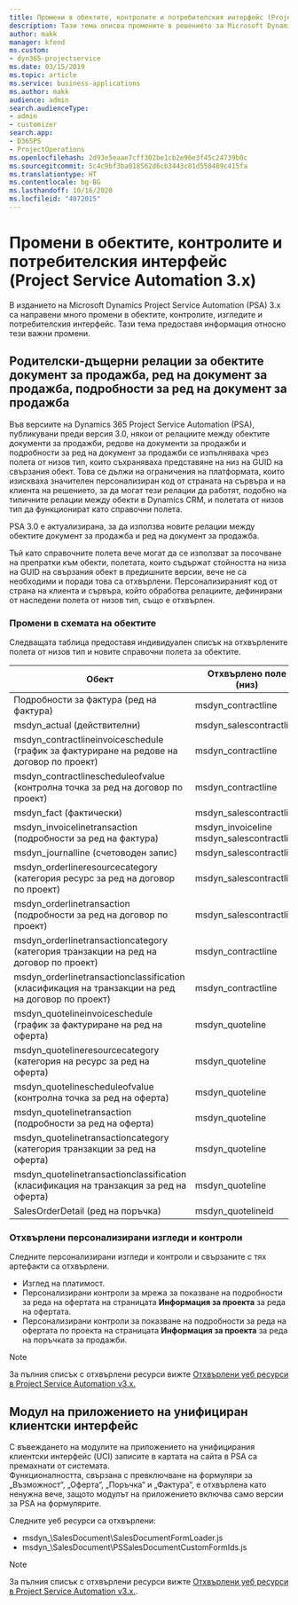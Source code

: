 ```yaml
---
title: Промени в обектите, контролите и потребителския интерфейс (Project Service Automation 3.x)
description: Тази тема описва промените в решението за Microsoft Dynamics Project Service Automation 3.x.
author: makk
manager: kfend
ms.custom:
- dyn365-projectservice
ms.date: 03/15/2019
ms.topic: article
ms.service: business-applications
ms.author: makk
audience: admin
search.audienceType:
- admin
- customizer
search.app:
- D365PS
- ProjectOperations
ms.openlocfilehash: 2d93e5eaae7cff302be1cb2e96e3f45c24739b0c
ms.sourcegitcommit: 5c4c9bf3ba018562d6cb3443c01d550489c415fa
ms.translationtype: HT
ms.contentlocale: bg-BG
ms.lasthandoff: 10/16/2020
ms.locfileid: "4072015"
---
```

# <a name="entity-control-and-user-interface-changes-project-service-automation-3x"></a>Промени в обектите, контролите и потребителския интерфейс (Project Service Automation 3.x)
В изданието на Microsoft Dynamics Project Service Automation (PSA) 3.x са направени много промени в обектите, контролите, изгледите и потребителския интерфейс. Тази тема предоставя информация относно тези важни промени.

## <a name="parent-child-relationships-for-sales-document-sales-document-line-sales-document-line-detail-entities"></a>Родителски-дъщерни релации за обектите документ за продажба, ред на документ за продажба, подробности за ред на документ за продажба
Във версиите на Dynamics 365 Project Service Automation (PSA), публикувани преди версия 3.0, някои от релациите между обектите документи за продажби, редове на документи за продажби и подробности за ред на документ за продажби се изпълняваха чрез полета от низов тип, които съхраняваха представяне на низ на GUID на свързания обект. Това се дължи на ограничения на платформата, които изискваха значителен персонализиран код от страната на сървъра и на клиента на решението, за да могат тези релации да работят, подобно на типичните релации между обекти в Dynamics CRM, и полетата от низов тип да функционират като справочни полета.

PSA 3.0 е актуализирана, за да използва новите релации между обектите документ за продажба и ред на документ за продажба.

Тъй като справочните полета вече могат да се използват за посочване на препратки към обекти, полетата, които съдържат стойността на низа на GUID на свързания обект в предишните версии, вече не са необходими и поради това са отхвърлени. Персонализираният код от страна на клиента и сървъра, който обработва релациите, дефинирани от наследени полета от низов тип, също е отхвърлен.

### <a name="entity-schema-changes"></a>Промени в схемата на обектите
Следващата таблица предоставя индивидуален списък на отхвърлените полета от низов тип и новите справочни полета за обектите. 

 Обект |   Отхвърлено поле (низ) | Ново поле (справочно)
--- | --- | ---
Подробности за фактура (ред на фактура) |  msdyn_contractline |    msdyn_contractlineid
msdyn_actual (действителни) | msdyn_salescontractline |   msdyn_salescontractlineid
msdyn_contractlineinvoiceschedule (график за фактуриране на редове на договор по проект) |    msdyn_contractline |    msdyn_contractlineid
msdyn_contractlinescheduleofvalue (контролна точка за ред на договор по проект) |   msdyn_contractline |    msdyn_contractlineid
msdyn_fact (фактически) | msdyn_salescontractline |   msdyn_salescontractlineid
msdyn_invoicelinetransaction (подробности за ред на фактура) | msdyn_invoiceline <br> msdyn_salescontractline | msdyn_invoicelineid <br> msdyn_salescontractlineid
msdyn_journalline (счетоводен запис) |  msdyn_salescontractline |   msdyn_salescontractlineid
msdyn_orderlineresourcecategory (категория ресурс за ред на договор по проект) | msdyn_salescontractline |   msdyn_contractlineid
msdyn_orderlinetransaction (подробности за ред на договор по проект) | msdyn_salescontractline |   msdyn_salescontractlineid
msdyn_orderlinetransactioncategory (категория транзакции на ред на договор по проект) |   msdyn_contractline |    msdyn_contractlineid
msdyn_orderlinetransactionclassification (класификация на транзакции на ред на договор по проект) |   msdyn_contractline |    msdyn_contractlineid
msdyn_quotelineinvoiceschedule (график за фактуриране на ред на оферта) |  msdyn_quoteline |   msdyn_quotelineid
msdyn_quotelineresourcecategory (категория на ресурс за ред на оферта) |    msdyn_quoteline |   msdyn_quotelineid
msdyn_quotelinescheduleofvalue (контролна точка за ред на оферта) | msdyn_quoteline |   msdyn_quotelineid
msdyn_quotelinetransaction (подробности за ред на оферта) |    msdyn_quoteline |   msdyn_quotelineid
msdyn_quotelinetransactioncategory (категория транзакции за ред на оферта) |  msdyn_quoteline |   msdyn_quotelineid
msdyn_quotelinetransactionclassification (класификация на транзакция за ред на оферта) |  msdyn_quoteline |   msdyn_quotelineid
SalesOrderDetail (ред на поръчка) | msdyn_quotelineid | msdyn_quoteline 

### <a name="deprecated-custom-views-and-controls"></a>Отхвърлени персонализирани изгледи и контроли
Следните персонализирани изгледи и контроли и свързаните с тях артефакти са отхвърлени.

- Изглед на платимост.
- Персонализирани контроли за мрежа за показване на подробности за реда на офертата на страницата **Информация за проекта** за реда на офертата.
- Персонализирани контроли за показване на подробности за реда на офертата по проекта на страницата **Информация за проекта** за реда на поръчката за продажби.

> [!NOTE]
> За пълния списък с отхвърлени ресурси вижте [Отхвърлени уеб ресурси в Project Service Automation v3.x.](../developer-guides/web-resources-deprecated-v3.x.md)

## <a name="unified-client-interface-app-module"></a>Модул на приложението на унифициран клиентски интерфейс
С въвеждането на модулите на приложението на унифицирания клиентски интерфейс (UCI) записите в картата на сайта в PSA са премахнати от системата.  
Функционалността, свързана с превключване на формуляри за „Възможност“, „Оферта“, „Поръчка“ и „Фактура“, е отхвърлена като ненужна вече, защото модулът на приложението включва само версии за PSA на формулярите.  

Следните уеб ресурси са отхвърлени:

- msdyn_\SalesDocument\SalesDocumentFormLoader.js
- msdyn_\SalesDocument\PSSalesDocumentCustomFormIds.js

> [!NOTE]
> За пълния списък с отхвърлени ресурси вижте [Отхвърлени уеб ресурси в Project Service Automation v3.x.](../developer-guides/web-resources-deprecated-v3.x.md).


